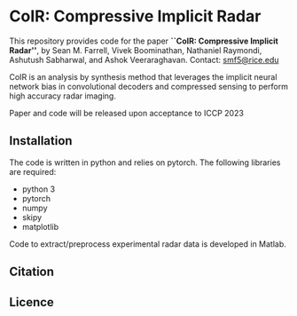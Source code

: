 # CoIR: Compressive Implicit Radar

This repository provides code for the paper **``CoIR: Compressive Implicit Radar''**, by Sean M. Farrell, Vivek Boominathan, Nathaniel Raymondi, Ashutush Sabharwal, and Ashok Veeraraghavan. Contact: smf5@rice.edu

CoIR is an analysis by synthesis method that leverages the implicit neural network bias in convolutional decoders and compressed sensing to perform high accuracy radar imaging. 

Paper and code will be released upon acceptance to ICCP 2023

## Installation

The code is written in python and relies on pytorch. The following libraries are required: 
- python 3
- pytorch
- numpy
- skipy
- matplotlib

Code to extract/preprocess experimental radar data is developed in Matlab.

## Citation

## Licence
